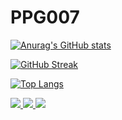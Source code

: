 # PPG007

[![Anurag's GitHub stats](https://github-readme-stats.vercel.app/api?username=PPG007&count_private=true&show_icons=true&theme=algolia)](https://github.com/anuraghazra/github-readme-stats)

[![GitHub Streak](https://github-readme-streak-stats.herokuapp.com?user=PPG007&theme=dark&hide_border=true&locale=zh)](https://git.io/streak-stats)

[![Top Langs](https://github-readme-stats.vercel.app/api/top-langs/?username=PPG007)](https://github.com/anuraghazra/github-readme-stats)

<div>
    <a href="https://github.com/PPG007/PPG007.github.io.git">
        <img src="https://github-readme-stats.vercel.app/api/pin/?username=PPG007&repo=PPG007.github.io&theme=algolia&show_owner=true" />
    </a>
    <a href="https://github.com/PPG007/protoc-gen.git">
        <img src="https://github-readme-stats.vercel.app/api/pin/?username=PPG007&repo=protoc-gen&theme=algolia&show_owner=true" />
    </a>
    <a href="https://github.com/qiniu/qmgo.git">
        <img src="https://github-readme-stats.vercel.app/api/pin/?username=qiniu&repo=qmgo&theme=algolia&show_owner=true" />
    </a>
</div>
